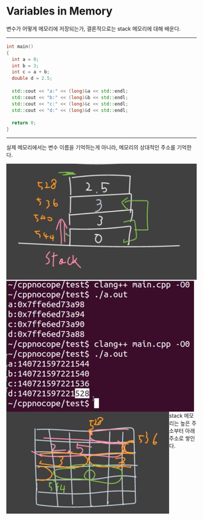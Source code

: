 # Variables in Memory

변수가 어떻게 메모리에 저장되는가, 결론적으로는 stack 메모리에 대해 배운다.

---

```c++
int main()
{
  int a = 0;
  int b = 3;
  int c = a + b;
  double d = 2.5;
  
  std::cout << "a:" << (long)&a << std::endl;
  std::cout << "b:" << (long)&b << std::endl;
  std::cout << "c:" << (long)&c << std::endl;
  std::cout << "d:" << (long)&d << std::endl;
  
  return 0;
}
```

---

실제 메모리에서는 변수 이름을 기억하는게 아니라, 메모리의 상대적인 주소를 기억한다.

<img src="Images/1/memory_stack.png" alt="memory_stack" style="zoom:50%;" style="float: left; zoom:50%" />
<img src="Images/1/code_output.png" alt="code_output" style="zoom:50%; float: left" />

<img src="Images/1/real_memory.png" alt="real_memory" style="zoom:50%; float: left;" />

stack 메모리는 높은 주소부터 아래 주소로 쌓인다.

